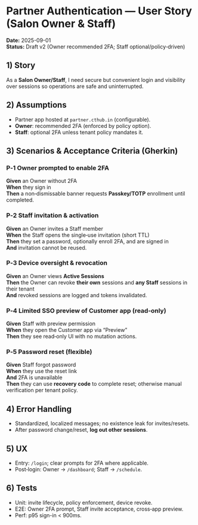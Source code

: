 # Partner Authentication — User Story (Salon Owner & Staff)
**Date:** 2025-09-01  
**Status:** Draft v2 (Owner recommended 2FA; Staff optional/policy‑driven)

## 1) Story
As a **Salon Owner/Staff**, I need secure but convenient login and visibility over sessions so operations are safe and uninterrupted.

## 2) Assumptions
- Partner app hosted at `partner.cthub.in` (configurable).  
- **Owner**: recommended 2FA (enforced by policy option).  
- **Staff**: optional 2FA unless tenant policy mandates it.

## 3) Scenarios & Acceptance Criteria (Gherkin)
### P‑1 Owner prompted to enable 2FA
**Given** an Owner without 2FA  
**When** they sign in  
**Then** a non‑dismissable banner requests **Passkey/TOTP** enrollment until completed.

### P‑2 Staff invitation & activation
**Given** an Owner invites a Staff member  
**When** the Staff opens the single‑use invitation (short TTL)  
**Then** they set a password, optionally enroll 2FA, and are signed in  
**And** invitation cannot be reused.

### P‑3 Device oversight & revocation
**Given** an Owner views **Active Sessions**  
**Then** the Owner can revoke **their own** sessions and **any Staff** sessions in their tenant  
**And** revoked sessions are logged and tokens invalidated.

### P‑4 Limited SSO preview of Customer app (read‑only)
**Given** Staff with preview permission  
**When** they open the Customer app via “Preview”  
**Then** they see read‑only UI with no mutation actions.

### P‑5 Password reset (flexible)
**Given** Staff forgot password  
**When** they use the reset link  
**And** 2FA is unavailable  
**Then** they can use **recovery code** to complete reset; otherwise manual verification per tenant policy.

## 4) Error Handling
- Standardized, localized messages; no existence leak for invites/resets.  
- After password change/reset, **log out other sessions**.

## 5) UX
- Entry: `/login`; clear prompts for 2FA where applicable.  
- Post‑login: Owner → `/dashboard`; Staff → `/schedule`.

## 6) Tests
- Unit: invite lifecycle, policy enforcement, device revoke.  
- E2E: Owner 2FA prompt, Staff invite acceptance, cross‑app preview.  
- Perf: p95 sign-in < 900ms.
